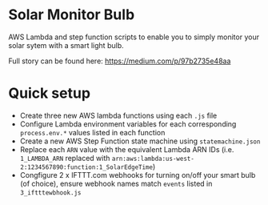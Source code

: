 # Solar Monitor Bulb

AWS Lambda and step function scripts to enable you to simply monitor your solar sytem with a smart light bulb.

Full story can be found here: https://medium.com/p/97b2735e48aa

# Quick setup

- Create three new AWS lambda functions using each `.js` file
- Configure Lambda environment variables for each corresponding `process.env.*` values listed in each function
- Create a new AWS Step Function state machine using `statemachine.json`
- Replace each `ARN` value with the equivalent Lambda ARN IDs (i.e. `1_LAMBDA_ARN` replaced with `arn:aws:lambda:us-west-2:1234567890:function:1_SolarEdgeTime`)
- Congfigure 2 x IFTTT.com webhooks for turning on/off your smart bulb (of choice), ensure webhook names match `events` listed in `3_iftttewbhook.js`
